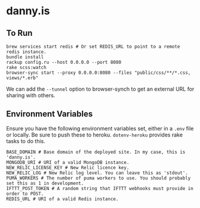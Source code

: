 # danny.is

## To Run

```shell
brew services start redis # Or set REDIS_URL to point to a remote redis instance.
bundle install
rackup config.ru --host 0.0.0.0 --port 8080
rake scss:watch
browser-sync start --proxy 0.0.0.0:8080 --files "public/css/**/*.css, views/*.erb"
```

We can add the `--tunnel` option to browser-synch to get an external URL for sharing with others.

## Environment Variables

Ensure you have the following environment variables set, either in a `.env` file or locally. Be sure to push these to heroku. `dotenv-heroku` provides rake tasks to do this.

```shell
BASE_DOMAIN # Base domain of the deployed site. In my case, this is 'danny.is'.
MONGODB_URI # URI of a valid MongoDB instance.
NEW_RELIC_LICENSE_KEY # New Relic licence key.
NEW_RELIC_LOG # New Relic log level. You can leave this as 'stdout'.
PUMA_WORKERS # The number of puma workers to use. You should probably set this as 1 in development.
IFTTT_POST_TOKEN # A random string that IFTTT webhooks must provide in order to POST.
REDIS_URL # URI of a valid Redis instance.
```
